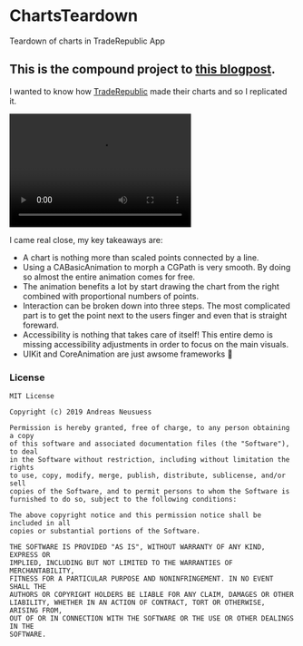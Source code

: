 # ChartsTeardown
Teardown of charts in TradeRepublic App

## This is the compound project to [this blogpost](https://anerma.de/blog/tear-down-trade-republic-charts).
I wanted to know how [TradeRepublic](https://www.traderepublic.com) made their charts and so I replicated it.

<video src="TradeRepublicSmaller.mp4" width="320" height="200" controls preload></video>

I came real close, my key takeaways are:
* A chart is nothing more than scaled points connected by a line.
* Using a CABasicAnimation to morph a CGPath is very smooth. By doing so almost the entire animation comes for free.
* The animation benefits a lot by start drawing the chart from the right combined with proportional numbers of points.
* Interaction can be broken down into three steps. The most complicated part is to get the point next to the users finger and even that is straight foreward.
* Accessibility is nothing that takes care of itself! This entire demo is missing accessibility adjustments in order to focus on the main visuals.
* UIKit and CoreAnimation are just awsome frameworks 💯

### License
```
MIT License

Copyright (c) 2019 Andreas Neusuess

Permission is hereby granted, free of charge, to any person obtaining a copy
of this software and associated documentation files (the "Software"), to deal
in the Software without restriction, including without limitation the rights
to use, copy, modify, merge, publish, distribute, sublicense, and/or sell
copies of the Software, and to permit persons to whom the Software is
furnished to do so, subject to the following conditions:

The above copyright notice and this permission notice shall be included in all
copies or substantial portions of the Software.

THE SOFTWARE IS PROVIDED "AS IS", WITHOUT WARRANTY OF ANY KIND, EXPRESS OR
IMPLIED, INCLUDING BUT NOT LIMITED TO THE WARRANTIES OF MERCHANTABILITY,
FITNESS FOR A PARTICULAR PURPOSE AND NONINFRINGEMENT. IN NO EVENT SHALL THE
AUTHORS OR COPYRIGHT HOLDERS BE LIABLE FOR ANY CLAIM, DAMAGES OR OTHER
LIABILITY, WHETHER IN AN ACTION OF CONTRACT, TORT OR OTHERWISE, ARISING FROM,
OUT OF OR IN CONNECTION WITH THE SOFTWARE OR THE USE OR OTHER DEALINGS IN THE
SOFTWARE.
```

